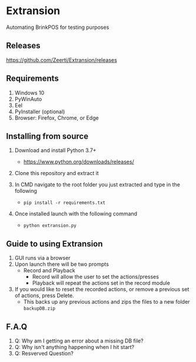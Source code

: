 # Extransion
Automating BrinkPOS for testing purposes

## Releases
https://github.com/Zeerti/Extransion/releases

## Requirements
1. Windows 10
2. PyWinAuto
3. Eel
4. PyInstaller (optional)
5. Browser: Firefox, Chrome, or Edge

## Installing from source
1. Download and install Python 3.7+
    - https://www.python.org/downloads/releases/

2. Clone this repository and extract it
3. In CMD navigate to the root folder you just extracted and type in the following
    - `pip install -r requirements.txt`

4. Once installed launch with the following command
    - `python extransion.py`

## Guide to using Extransion
1. GUI runs via a browser
2. Upon launch there will be two prompts
    - Record and Playback
        - Record will allow the user to set the actions/presses
        - Playback will repeat the actions set in the record module
3. If you would like to reset the recorded actions, or remove a previous set of actions, press Delete.
    - This backs up any previous actions and zips the files to a new folder `backupDB.zip`

## F.A.Q
1. Q: Why am I getting an error about a missing DB file?
2. Q: Why isn't anything happening when I hit start?
3. Q: Resverved Question?



